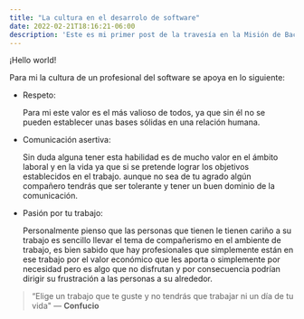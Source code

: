```yaml
---
title: "La cultura en el desarrolo de software"
date: 2022-02-21T18:16:21-06:00
description: 'Este es mi primer post de la travesía en la Misión de Backend con Node JS de Launch X.'
---
```


¡Hello world!

Para mi la cultura de un profesional del software se apoya en lo siguiente:

* Respeto:

    Para mi este valor es el  más valioso de todos, ya que sin él no se pueden establecer unas bases sólidas en una relación humana. 

* Comunicación asertiva: 
    
     Sin duda alguna tener esta habilidad es de mucho valor en el ámbito laboral y en la vida ya que si se pretende lograr los objetivos establecidos en el trabajo. aunque no sea de tu agrado algún compañero tendrás que ser tolerante y tener un buen dominio de la comunicación.


* Pasión por tu trabajo: 

    Personalmente pienso que las personas que tienen le tienen cariño a su trabajo es sencillo llevar el tema de compañerismo en el ambiente de trabajo, es bien sabido que hay profesionales que simplemente están en ese trabajo por el valor económico que les aporta o simplemente por necesidad pero es algo que no disfrutan y por consecuencia podrían dirigir su frustración a las personas a su alrededor.

>“Elige un trabajo que te guste y no tendrás que trabajar ni un día de tu vida" — **Confucio**
